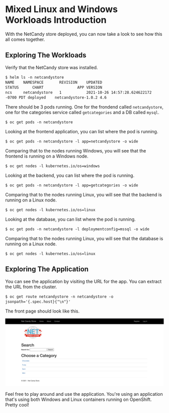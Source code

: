 # Mixed Linux and Windows Workloads Introduction

With the NetCandy store deployed, you can now take a look to see how this all comes together.

## Exploring The Workloads

Verify that the NetCandy store was installed.

```shell
$ helm ls -n netcandystore
NAME	NAMESPACE    	REVISION	UPDATED                                	STATUS  	CHART              	APP VERSION
ncs 	netcandystore	1       	2021-10-26 14:57:28.624622172 -0700 PDT	deployed	netcandystore-1.0.2	4.6  
```

There should be 3 pods running. One for the frondend called `netcandystore`, one for the categories service called `getcategories` and a DB called `mysql`.

```shell
$ oc get pods -n netcandystore
```

Looking at the frontend application, you can list where the pod is running.

```shell
$ oc get pods -n netcandystore -l app=netcandystore -o wide
```

Comparing that to the nodes running Windows, you will see that the frontend is running on a Windows node.

```shell
$ oc get nodes -l kubernetes.io/os=windows
```

Looking at the backend, you can list where the pod is running.

```shell
$ oc get pods -n netcandystore -l app=getcategories -o wide
```

Comparing that to the nodes running Linux, you will see that the backend is running on a Linux node.

```shell
$ oc get nodes -l kubernetes.io/os=linux
```

Looking at the database, you can list where the pod is running.

```shell
$ oc get pods -n netcandystore -l deploymentconfig=mssql -o wide
```

Comparing that to the nodes running Linux, you will see that the database is running on a Linux node.

```shell
$ oc get nodes -l kubernetes.io/os=linux
```
## Exploring The Application

You can see the application by visiting the URL for the app. You can extract the URL from the cluster.

```shell
$ oc get route netcandystore -n netcandystore -o jsonpath='{.spec.host}{"\n"}'
```
The front page should look like this.

![ncs app](images/ncs.png)

Feel free to play around and use the application. You're using an application that's using both Windows and Linux containers running on OpenShift. Pretty cool!
